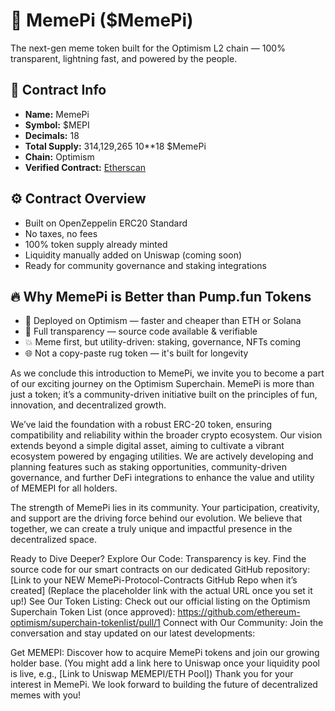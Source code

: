 # 🧠 MemePi ($MemePi)

The next-gen meme token built for the Optimism L2 chain — 100% transparent, lightning fast, and powered by the people.

## 📜 Contract Info

- **Name:** MemePi
- **Symbol:** $MEPI
- **Decimals:** 18
- **Total Supply:** 314,129,265 10**18 $MemePi
- **Chain:** Optimism
- **Verified Contract:** [Etherscan](https://optimistic.etherscan.io/address/0x746f0f67a6fb3c7362de547ce3249f37a138a128#code)

## ⚙️ Contract Overview

- Built on OpenZeppelin ERC20 Standard
- No taxes, no fees
- 100% token supply already minted
- Liquidity manually added on Uniswap (coming soon)
- Ready for community governance and staking integrations

## 🔥 Why MemePi is Better than Pump.fun Tokens

- 🚀 Deployed on Optimism — faster and cheaper than ETH or Solana
- 🧠 Full transparency — source code available & verifiable
- 💥 Meme first, but utility-driven: staking, governance, NFTs coming
- 🌐 Not a copy-paste rug token — it's built for longevity

As we conclude this introduction to MemePi, we invite you to become a part of our exciting journey on the Optimism Superchain. MemePi is more than just a token; it’s a community-driven initiative built on the principles of fun, innovation, and decentralized growth.

We’ve laid the foundation with a robust ERC-20 token, ensuring compatibility and reliability within the broader crypto ecosystem. Our vision extends beyond a simple digital asset, aiming to cultivate a vibrant ecosystem powered by engaging utilities. We are actively developing and planning features such as staking opportunities, community-driven governance, and further DeFi integrations to enhance the value and utility of MEMEPI for all holders.

The strength of MemePi lies in its community. Your participation, creativity, and support are the driving force behind our evolution. We believe that together, we can create a truly unique and impactful presence in the decentralized space.

Ready to Dive Deeper?
Explore Our Code: Transparency is key. Find the source code for our smart contracts on our dedicated GitHub repository: [Link to your NEW MemePi-Protocol-Contracts GitHub Repo when it’s created] (Replace the placeholder link with the actual URL once you set it up!)
See Our Token Listing: Check out our official listing on the Optimism Superchain Token List (once approved): https://github.com/ethereum-optimism/superchain-tokenlist/pull/1
Connect with Our Community: Join the conversation and stay updated on our latest developments:

Get MEMEPI: Discover how to acquire MemePi tokens and join our growing holder base. (You might add a link here to Uniswap once your liquidity pool is live, e.g., [Link to Uniswap MEMEPI/ETH Pool])
Thank you for your interest in MemePi. We look forward to building the future of decentralized memes with you!
